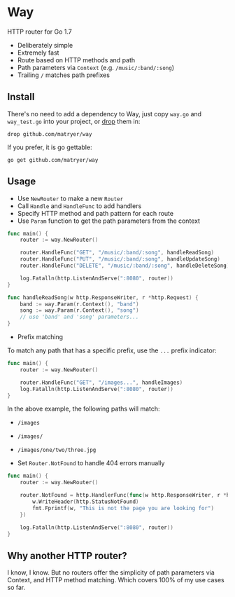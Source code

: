 # Way

HTTP router for Go 1.7

- Deliberately simple
- Extremely fast
- Route based on HTTP methods and path
- Path parameters via `Context` (e.g. `/music/:band/:song`)
- Trailing `/` matches path prefixes

## Install

There's no need to add a dependency to Way, just copy `way.go` and `way_test.go` into your project, or [drop](https://github.com/matryer/drop) them in:

```shell
drop github.com/matryer/way
```

If you prefer, it is go gettable:

```shell
go get github.com/matryer/way
```

## Usage

- Use `NewRouter` to make a new `Router`
- Call `Handle` and `HandleFunc` to add handlers
- Specify HTTP method and path pattern for each route
- Use `Param` function to get the path parameters from the context

```go
func main() {
	router := way.NewRouter()

	router.HandleFunc("GET", "/music/:band/:song", handleReadSong)
	router.HandleFunc("PUT", "/music/:band/:song", handleUpdateSong)
	router.HandleFunc("DELETE", "/music/:band/:song", handleDeleteSong)

	log.Fatalln(http.ListenAndServe(":8080", router))
}

func handleReadSong(w http.ResponseWriter, r *http.Request) {
	band := way.Param(r.Context(), "band")
	song := way.Param(r.Context(), "song")
	// use 'band' and 'song' parameters...
}
```

- Prefix matching

To match any path that has a specific prefix, use the `...` prefix indicator:

```go
func main() {
	router := way.NewRouter()

	router.HandleFunc("GET", "/images...", handleImages)
	log.Fatalln(http.ListenAndServe(":8080", router))
}
```

In the above example, the following paths will match:

- `/images`
- `/images/`
- `/images/one/two/three.jpg`

- Set `Router.NotFound` to handle 404 errors manually

```go
func main() {
	router := way.NewRouter()

	router.NotFound = http.HandlerFunc(func(w http.ResponseWriter, r *http.Request) {
		w.WriteHeader(http.StatusNotFound)
		fmt.Fprintf(w, "This is not the page you are looking for")
	})

	log.Fatalln(http.ListenAndServe(":8080", router))
}
```

## Why another HTTP router?

I know, I know. But no routers offer the simplicity of path parameters via Context, and HTTP method matching. Which covers 100% of my use cases so far.
